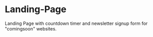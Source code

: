 # Landing-Page
Landing Page with countdown timer and newsletter signup form for "comingsoon" websites.
